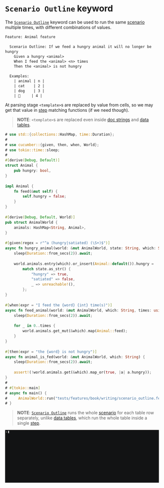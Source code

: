 `Scenario Outline` keyword
==========================

The [`Scenario Outline`] keyword can be used to run the same [scenario] multiple times, with different combinations of values.

```gherkin
Feature: Animal feature

  Scenario Outline: If we feed a hungry animal it will no longer be hungry
    Given a hungry <animal>
    When I feed the <animal> <n> times
    Then the <animal> is not hungry

  Examples: 
    | animal | n |
    | cat    | 2 |
    | dog    | 3 |
    | 🦀     | 4 |
```

At parsing stage `<template>`s are replaced by value from cells, so we may get that value in [step] matching functions (if we need though).

> __NOTE__: `<template>`s are replaced even inside [doc strings] and [data tables].

```rust
# use std::{collections::HashMap, time::Duration};
#
# use cucumber::{given, then, when, World};
# use tokio::time::sleep;
#
#[derive(Debug, Default)]
struct Animal {
    pub hungry: bool,
}

impl Animal {
    fn feed(&mut self) {
        self.hungry = false;
    }
}

#[derive(Debug, Default, World)]
pub struct AnimalWorld {
    animals: HashMap<String, Animal>,
}

#[given(regex = r"^a (hungry|satiated) (\S+)$")]
async fn hungry_animal(world: &mut AnimalWorld, state: String, which: String) {
    sleep(Duration::from_secs(2)).await;

    world.animals.entry(which).or_insert(Animal::default()).hungry =
        match state.as_str() {
            "hungry" => true,
            "satiated" => false,
            _ => unreachable!(),
        };
}

#[when(expr = "I feed the {word} {int} time(s)")]
async fn feed_animal(world: &mut AnimalWorld, which: String, times: usize) {
    sleep(Duration::from_secs(2)).await;

    for _ in 0..times {
        world.animals.get_mut(&which).map(Animal::feed);
    }
}

#[then(expr = "the {word} is not hungry")]
async fn animal_is_fed(world: &mut AnimalWorld, which: String) {
    sleep(Duration::from_secs(2)).await;

    assert!(!world.animals.get(&which).map_or(true, |a| a.hungry));
}
#
# #[tokio::main]
# async fn main() {
#     AnimalWorld::run("tests/features/book/writing/scenario_outline.feature").await;
# }
```

> __NOTE__: [`Scenario Outline`] runs the whole [scenario] for each table row separately, unlike [data tables], which run the whole table inside a single [step].

![record](../rec/writing_scenario_outline.gif)




[`Scenario Outline`]: https://cucumber.io/docs/gherkin/reference#scenario-outline
[data tables]: data_tables.md
[doc strings]: doc_strings.md
[scenario]: https://cucumber.io/docs/gherkin/reference#example
[step]: https://cucumber.io/docs/gherkin/reference#steps
